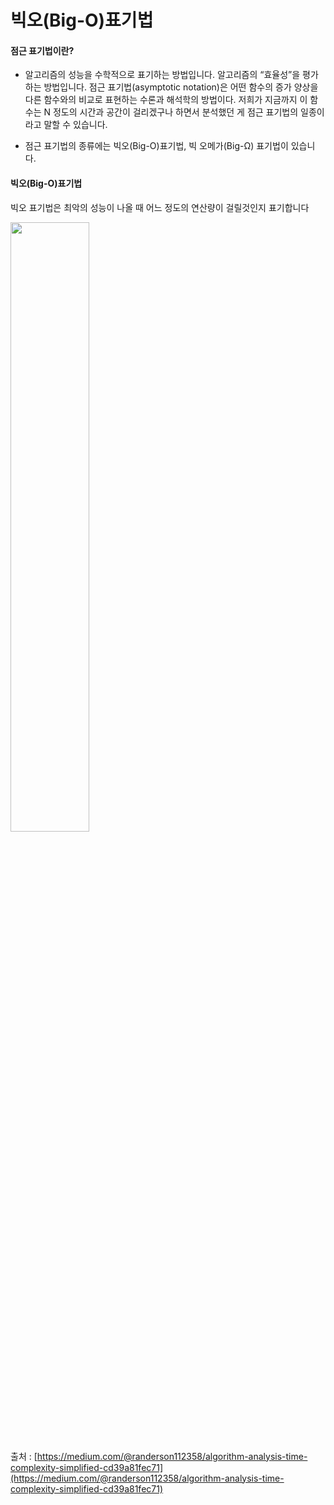 # 빅오(Big-O)표기법

#### 점근 표기법이란?

- 알고리즘의 성능을 수학적으로 표기하는 방법입니다. 알고리즘의 “효율성”을 평가하는 방법입니다. 점근 표기법(asymptotic notation)은 어떤 함수의 증가 양상을 다른 함수와의 비교로 표현하는 수론과 해석학의 방법이다.
  저희가 지금까지 이 함수는 N 정도의 시간과 공간이 걸리겠구나 하면서 분석했던 게 점근 표기법의 일종이라고 말할 수 있습니다.

- 점근 표기법의 종류에는 빅오(Big-O)표기법, 빅 오메가(Big-Ω) 표기법이 있습니다.

#### 빅오(Big-O)표기법

빅오 표기법은 최악의 성능이 나올 때 어느 정도의 연산량이 걸릴것인지 표기합니다

<img src = "https://miro.medium.com/max/1262/1*iEbD3x2S5KOiEI6ZOltp9w.png" width=50%>

출처 : [https://medium.com/@randerson112358/algorithm-analysis-time-complexity-simplified-cd39a81fec71](https://medium.com/@randerson112358/algorithm-analysis-time-complexity-simplified-cd39a81fec71)
